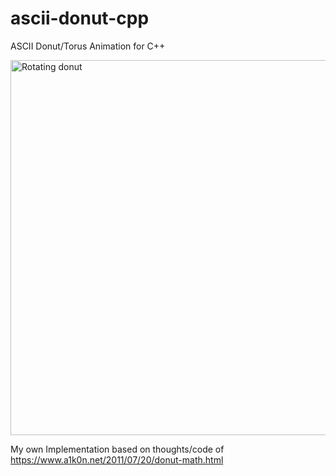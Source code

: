 # ascii-donut-cpp
ASCII Donut/Torus Animation for C++

<img src="img/donut.gif" alt="Rotating donut" width="600">

My own Implementation based on thoughts/code of https://www.a1k0n.net/2011/07/20/donut-math.html
